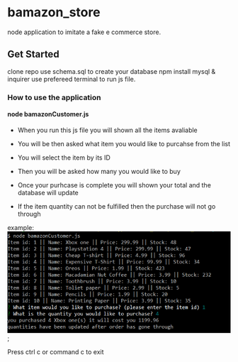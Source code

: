 # bamazon_store
node application to imitate a fake e commerce store.

## Get Started
clone repo
use schema.sql to create your database
npm install mysql & inquirer
use prefereed terminal to run js file.

### How to use the application

#### node bamazonCustomer.js
- When you run this js file you will shown all the items avaliable

- You will be then asked what item you would like to purcahse from the list

- You will select the item by its ID

- Then you will be asked how many you would like to buy

- Once your purhcase is complete you will shown your total and the database will update

- If the item quantity can not be fulfilled then the purchase will not go through

example: ![](images/customerExample.png);

Press ctrl c or command c to exit